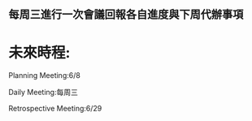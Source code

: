 ## 每周三進行一次會議回報各自進度與下周代辦事項

# 未來時程:

Planning Meeting:6/8

Daily Meeting:每周三

Retrospective Meeting:6/29
